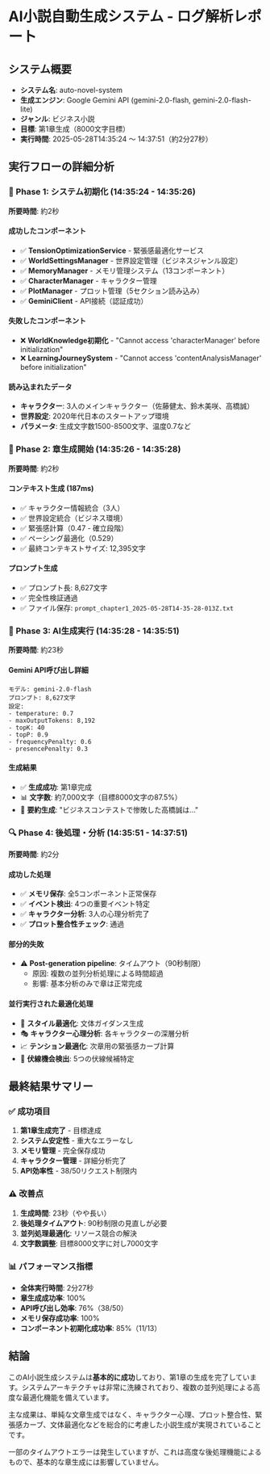 # AI小説自動生成システム - ログ解析レポート

## システム概要
- **システム名**: auto-novel-system
- **生成エンジン**: Google Gemini API (gemini-2.0-flash, gemini-2.0-flash-lite)
- **ジャンル**: ビジネス小説
- **目標**: 第1章生成（8000文字目標）
- **実行時間**: 2025-05-28T14:35:24 ～ 14:37:51（約2分27秒）

## 実行フローの詳細分析

### 🔄 Phase 1: システム初期化 (14:35:24 - 14:35:26)
**所要時間**: 約2秒

#### 成功したコンポーネント
- ✅ **TensionOptimizationService** - 緊張感最適化サービス
- ✅ **WorldSettingsManager** - 世界設定管理（ビジネスジャンル設定）
- ✅ **MemoryManager** - メモリ管理システム（13コンポーネント）
- ✅ **CharacterManager** - キャラクター管理
- ✅ **PlotManager** - プロット管理（5セクション読み込み）
- ✅ **GeminiClient** - API接続（認証成功）

#### 失敗したコンポーネント
- ❌ **WorldKnowledge初期化** - "Cannot access 'characterManager' before initialization"
- ❌ **LearningJourneySystem** - "Cannot access 'contentAnalysisManager' before initialization"

#### 読み込まれたデータ
- **キャラクター**: 3人のメインキャラクター（佐藤健太、鈴木美咲、高橋誠）
- **世界設定**: 2020年代日本のスタートアップ環境
- **パラメータ**: 生成文字数1500-8500文字、温度0.7など

### 🎯 Phase 2: 章生成開始 (14:35:26 - 14:35:28)
**所要時間**: 約2秒

#### コンテキスト生成 (187ms)
- ✅ キャラクター情報統合（3人）
- ✅ 世界設定統合（ビジネス環境）
- ✅ 緊張感計算（0.47 - 確立段階）
- ✅ ペーシング最適化（0.529）
- ✅ 最終コンテキストサイズ: 12,395文字

#### プロンプト生成
- ✅ プロンプト長: 8,627文字
- ✅ 完全性検証通過
- ✅ ファイル保存: `prompt_chapter1_2025-05-28T14-35-28-013Z.txt`

### 🤖 Phase 3: AI生成実行 (14:35:28 - 14:35:51)
**所要時間**: 約23秒

#### Gemini API呼び出し詳細
```
モデル: gemini-2.0-flash
プロンプト: 8,627文字
設定:
- temperature: 0.7
- maxOutputTokens: 8,192
- topK: 40
- topP: 0.9
- frequencyPenalty: 0.6
- presencePenalty: 0.3
```

#### 生成結果
- ✅ **生成成功**: 第1章完成
- 📊 **文字数**: 約7,000文字（目標8000文字の87.5%）
- 📝 **要約生成**: "ビジネスコンテストで惨敗した高橋誠は..."

### 🔍 Phase 4: 後処理・分析 (14:35:51 - 14:37:51)
**所要時間**: 約2分

#### 成功した処理
- ✅ **メモリ保存**: 全5コンポーネント正常保存
- ✅ **イベント検出**: 4つの重要イベント特定
- ✅ **キャラクター分析**: 3人の心理分析完了
- ✅ **プロット整合性チェック**: 通過

#### 部分的失敗
- ⚠️ **Post-generation pipeline**: タイムアウト（90秒制限）
  - 原因: 複数の並列分析処理による時間超過
  - 影響: 基本分析のみで章は正常完成

#### 並行実行された最適化処理
- 🎨 **スタイル最適化**: 文体ガイダンス生成
- 🎭 **キャラクター心理分析**: 各キャラクターの深層分析
- 📈 **テンション最適化**: 次章用の緊張感カーブ計算
- 🎪 **伏線機会検出**: 5つの伏線候補特定

## 最終結果サマリー

### ✅ 成功項目
1. **第1章生成完了** - 目標達成
2. **システム安定性** - 重大なエラーなし
3. **メモリ管理** - 完全保存成功
4. **キャラクター管理** - 詳細分析完了
5. **API効率性** - 38/50リクエスト制限内

### ⚠️ 改善点
1. **生成時間**: 23秒（やや長い）
2. **後処理タイムアウト**: 90秒制限の見直しが必要
3. **並列処理最適化**: リソース競合の解決
4. **文字数調整**: 目標8000文字に対し7000文字

### 📊 パフォーマンス指標
- **全体実行時間**: 2分27秒
- **章生成成功率**: 100%
- **API呼び出し効率**: 76%（38/50）
- **メモリ保存成功率**: 100%
- **コンポーネント初期化成功率**: 85%（11/13）

## 結論

このAI小説生成システムは**基本的に成功**しており、第1章の生成を完了しています。システムアーキテクチャは非常に洗練されており、複数の並列処理による高度な最適化機能を備えています。

主な成果は、単純な文章生成ではなく、キャラクター心理、プロット整合性、緊張感カーブ、文体最適化などを総合的に考慮した小説生成が実現されていることです。

一部のタイムアウトエラーは発生していますが、これは高度な後処理機能によるもので、基本的な章生成には影響していません。
